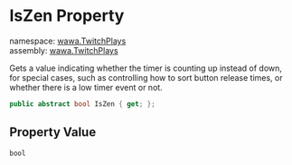 # IsZen Property

namespace: [wawa\.TwitchPlays](../../wawa.TwitchPlays.md)<br />
assembly: [wawa\.TwitchPlays](../../../wawa.TwitchPlays.md)

Gets a value indicating whether the timer is counting up instead of down, for special cases,
such as controlling how to sort button release times, or whether there is a low timer event or not\.

```csharp
public abstract bool IsZen { get; };
```

## Property Value

`bool`

